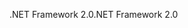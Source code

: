 <span data-ttu-id="5cf70-101">.NET Framework 2.0</span><span class="sxs-lookup"><span data-stu-id="5cf70-101">.NET Framework 2.0</span></span>
